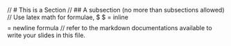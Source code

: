 // # This is a Section
// ## A subsection (no more than subsections allowed)
// Use latex math for formulae, $ $ = inline $$ $$ = newline formula
// refer to the markdown documentations available to write your slides in this file.

